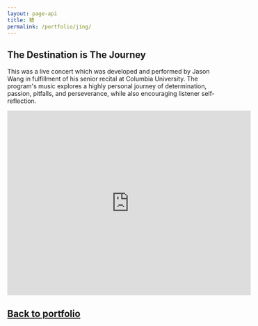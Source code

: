 ```yaml
---
layout: page-api
title: 精
permalink: /portfolio/jing/
---
```


## The Destination is The Journey

This was a live concert which was developed and performed by Jason Wang in fulfillment of his senior recital at Columbia University. The program's music explores a highly personal journey of determination, passion, pitfalls, and perseverance, while also encouraging listener self-reflection.

<iframe width="560" height="425" src="https://www.youtube-nocookie.com/embed/ZcbIOdikNdo" title="YouTube video player" frameborder="0" allow="accelerometer; autoplay; clipboard-write; encrypted-media; gyroscope; picture-in-picture; web-share" allowfullscreen></iframe>

## [Back to portfolio](https://tekne-creative.github.io/tekne/portfolio/)